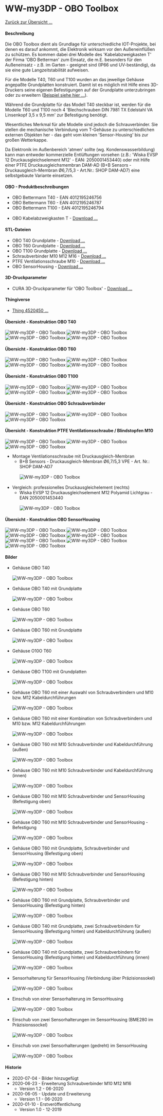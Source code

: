 # WW-my3DP - OBO Toolbox

[Zurück zur Übersicht ...](../README.md)

#### Beschreibung

Die OBO Toolbox dient als Grundlage für unterschiedliche IOT-Projekte, bei denen es darauf ankommt, die Elektronik wirksam vor den Außeneinflüßen zu schützen. Es kommen dabei drei Modelle des 'Kabelabzweigkasten T' der Firma 'OBO Betterman' zum Einsatz, die m.E. besonders für den Außeneinsatz - z.B. im Garten - geeignet sind (IP66 und UV-beständig), da sie eine gute Langzeitstabilität aufweisen.

Für die Modelle T40, T60 und T100 wurden an das jeweilige Gehäuse angepaßte Grundplatten konstruiert. Damit ist es möglich mit Hilfe eines 3D-Druckers seine eigenen Befestigungen auf der Grundplatte unterzubringen oder zu erweitern ([Beispiel siehe hier ...](https://github.com/wolwin/WW-my3DP/blob/master/3DP_OBO_T40_HB/README.md)).

Während die Grundplatte für das Modell T40 steckbar ist, werden für die Modelle T60 und T100 noch 4 'Blechschrauben DIN 7981 TX Edelstahl VA Linsenkopf 3,5 x 9,5 mm' zur Befestigung benötigt.

Wesentliches Merkmal für alle Modelle sind jedoch die Schrauverbinder. Sie stellen die mechanische Verbindung vom T-Gehäuse zu unterschiedlichen externen Objekten her - das geht vom kleinen 'Sensor-Housing' bis zur großen Wetterkappe.

Da Elektronik im Außenbereich 'atmen' sollte (wg. Kondenswasserbildung) kann man entweder kommerzielle Entlüftungen vorsehen (z.B.: 'Wiska EVSP 12 Druckausgleichselement M12' - EAN: 2050001453440) oder mit Hilfe einer PTFE Druckausgleichsmembran DAM-AD (B+B Sensors - Druckausgleich-Membran Ø6,7/5,3 - Art.Nr.: SHOP DAM-AD7) eine selbstgebaute Variante einsetzen.

#### OBO - Produktbeschreibungen
- OBO Bettermann T40 - EAN 4012195246756
- OBO Bettermann T60 - EAN 4012195246787
- OBO Bettermann T100 - EAN 4012195246794
<br><br>
- OBO Kabelabzweigkasten T - [Download ...](./bin/OBO_Kabelabzweigkasten_T.zip)

#### STL-Dateien
- OBO T40 Grundplatte - [Download ...](./bin/OBO_T40_20200103.zip)
- OBO T60 Grundplatte - [Download ...](./bin/OBO_T60_20200103.zip)
- OBO T100 Grundplatte - [Download ...](./bin/OBO_T100_20200103.zip)
- Schraubverbinder M10 M12 M16 - [Download ...](./bin/OBO_Screws_20200623.zip)
- PTFE Ventilationsschraube M10 - [Download ...](./bin/OBO_Screws_Ventilation_20200605.zip)
- OBO SensorHousing - [Download ...](./bin/OBO_SensorHousing_20200103.zip)

#### 3D-Druckparameter
- CURA 3D-Druckparameter für 'OBO Toolbox' - [Download ...](./bin/OBO_PrintParameter_20200617.zip)

#### Thingiverse
- [Thing 4520450 ...](https://www.thingiverse.com/thing:4520450)

#### Übersicht - Konstruktion OBO T40
![WW-my3DP - OBO Toolbox](./img/OBO_T40/OBO_T40_x_1.jpg "OBO T40")
![WW-my3DP - OBO Toolbox](./img/OBO_T40/OBO_T40_x_2.jpg "OBO T40")
![WW-my3DP - OBO Toolbox](./img/OBO_T40/OBO_T40_x_3.jpg "OBO T40")
![WW-my3DP - OBO Toolbox](./img/OBO_T40/OBO_T40_x_4.jpg "OBO T40")

#### Übersicht - Konstruktion OBO T60
![WW-my3DP - OBO Toolbox](./img/OBO_T60/OBO_T60_x_1.jpg "OBO T60")
![WW-my3DP - OBO Toolbox](./img/OBO_T60/OBO_T60_x_2.jpg "OBO T60")
![WW-my3DP - OBO Toolbox](./img/OBO_T60/OBO_T60_x_3.jpg "OBO T60")
![WW-my3DP - OBO Toolbox](./img/OBO_T60/OBO_T60_x_4.jpg "OBO T60")

#### Übersicht - Konstruktion OBO T100
![WW-my3DP - OBO Toolbox](./img/OBO_T100/OBO_T100_x_1.jpg "OBO T100")
![WW-my3DP - OBO Toolbox](./img/OBO_T100/OBO_T100_x_2.jpg "OBO T100")
![WW-my3DP - OBO Toolbox](./img/OBO_T100/OBO_T100_x_3.jpg "OBO T100")
![WW-my3DP - OBO Toolbox](./img/OBO_T100/OBO_T100_x_4.jpg "OBO T100")

#### Übersicht - Konstruktion OBO Schraubverbinder
![WW-my3DP - OBO Toolbox](./img/OBO_Screws/OBO_Screw_and_Nut_10.jpg "OBO Screws M10")
![WW-my3DP - OBO Toolbox](./img/OBO_Screws/OBO_Screw_and_Nut_12.jpg "OBO Screws M12")
![WW-my3DP - OBO Toolbox](./img/OBO_Screws/OBO_Screw_and_Nut_16.jpg "OBO Screws M16")

#### Übersicht - Konstruktion PTFE Ventilationsschraube / Blindstopfen M10
![WW-my3DP - OBO Toolbox](./img/OBO_ScrewVentilation/ScrewVentilation_M10_01.jpg "ScrewVentilation M10")
![WW-my3DP - OBO Toolbox](./img/OBO_ScrewVentilation/ScrewVentilation_M10_02.jpg "ScrewVentilation M10")
![WW-my3DP - OBO Toolbox](./img/OBO_ScrewVentilation/ScrewVentilation_M10_03.jpg "ScrewVentilation M10")

  - Montage Ventilationsschraube mit Druckausgleich-Membran
    - B+B Sensors - Druckausgleich-Membran Ø6,7/5,3 VPE - Art. Nr.: SHOP DAM-AD7
  <br><br>
  ![WW-my3DP - OBO Toolbox](./img/OBO_ScrewVentilation/ScrewVentilation_M10_10.jpg "ScrewVentilation M10")
  <br><br>
  - Vergleich: professionelles Druckausgleichelement (rechts)
    - Wiska EVSP 12 Druckausgleichselement M12 Polyamid Lichtgrau - EAN 2050001453440
  <br><br>
  ![WW-my3DP - OBO Toolbox](./img/OBO_ScrewVentilation/ScrewVentilation_M10_11.jpg "ScrewVentilation M10")

#### Übersicht - Konstruktion OBO SensorHousing
![WW-my3DP - OBO Toolbox](./img/OBO_SensorHousing/OBO_SensorHousing_S_Back.jpg "OBO SensorHousing Small")
![WW-my3DP - OBO Toolbox](./img/OBO_SensorHousing/OBO_SensorHousing_S_Top.jpg "OBO SensorHousing Small")
![WW-my3DP - OBO Toolbox](./img/OBO_SensorHousing/OBO_SensorHousing_M_Back.jpg "OBO SensorHousing Medium")
![WW-my3DP - OBO Toolbox](./img/OBO_SensorHousing/OBO_SensorHousing_M_Top.jpg "OBO SensorHousing Medium")
![WW-my3DP - OBO Toolbox](./img/OBO_SensorHousing/OBO_SensorHousing_G_Back.jpg "OBO SensorHousing Great")
![WW-my3DP - OBO Toolbox](./img/OBO_SensorHousing/OBO_SensorHousing_G_Top.jpg "OBO SensorHousing Great")
![WW-my3DP - OBO Toolbox](./img/OBO_SensorHousing/OBO_SensorHousing_X_Inside.jpg "OBO SensorHousing Inside")

#### Bilder
- Gehäuse OBO T40
  <br><br>
  ![WW-my3DP - OBO Toolbox](./img/OBO_Case_T40.jpg "OBO T40")
  <br><br>
- Gehäuse OBO T40 mit Grundplatte
  <br><br>
  ![WW-my3DP - OBO Toolbox](./img/OBO_Case_T40_Plate.jpg "OBO T40")
  <br><br>
- Gehäuse OBO T60
  <br><br>
  ![WW-my3DP - OBO Toolbox](./img/OBO_Case_T60.jpg "OBO T60")
  <br><br>
- Gehäuse OBO T60 mit Grundplatte
  <br><br>
  ![WW-my3DP - OBO Toolbox](./img/OBO_Case_T60_Plate.jpg "OBO T60")
  <br><br>
- Gehäuse O10O T60
  <br><br>
  ![WW-my3DP - OBO Toolbox](./img/OBO_Case_T100.jpg "OBO T100")
  <br><br>
- Gehäuse OBO T100 mit Grundplatten
  <br><br>
  ![WW-my3DP - OBO Toolbox](./img/OBO_Case_T100_Plate.jpg "OBO T100")
  <br><br>
- Gehäuse OBO T60 mit einer Auswahl von Schraubverbindern und M10 bzw. M12 Kabeldurchführungen
  <br><br>
  ![WW-my3DP - OBO Toolbox](./img/OBO_Screws_01.jpg "OBO Befestigungen")
  <br><br>
- Gehäuse OBO T60 mit einer Kombination von Schraubverbindern und M10 bzw. M12 Kabeldurchführungen
  <br><br>
  ![WW-my3DP - OBO Toolbox](./img/OBO_Screws_02.jpg "OBO Befestigungen")
  <br><br>
- Gehäuse OBO T60 mit M10 Schraubverbinder und Kabeldurchführung (außen)
  <br><br>
  ![WW-my3DP - OBO Toolbox](./img/OBO_Screws_03.jpg "OBO Befestigungen")
  <br><br>
- Gehäuse OBO T60 mit M10 Schraubverbinder und Kabeldurchführung (innen)
  <br><br>
  ![WW-my3DP - OBO Toolbox](./img/OBO_Screws_04.jpg "OBO Befestigungen")
  <br><br>
- Gehäuse OBO T60 mit M10 Schraubverbinder und SensorHousing (Befestigung oben)
  <br><br>
  ![WW-my3DP - OBO Toolbox](./img/OBO_House_01.jpg "OBO OBO_SensorHousing")
  <br><br>
- Gehäuse OBO T60 mit M10 Schraubverbinder und SensorHousing - Befestigung
  <br><br>
  ![WW-my3DP - OBO Toolbox](./img/OBO_House_02.jpg "OBO OBO_SensorHousing")
  <br><br>
- Gehäuse OBO T60 mit Grundplatte, Schraubverbinder und SensorHousing (Befestigung oben)
  <br><br>
  ![WW-my3DP - OBO Toolbox](./img/OBO_House_03.jpg "OBO OBO_SensorHousing")
  <br><br>
- Gehäuse OBO T60 mit M10 Schraubverbinder und SensorHousing (Befestigung hinten)
  <br><br>
  ![WW-my3DP - OBO Toolbox](./img/OBO_House_04.jpg "OBO OBO_SensorHousing")
  <br><br>
- Gehäuse OBO T60 mit Grundplatte, Schraubverbinder und SensorHousing (Befestigung hinten)
  <br><br>
  ![WW-my3DP - OBO Toolbox](./img/OBO_House_05.jpg "OBO OBO_SensorHousing")
  <br><br>
- Gehäuse OBO T40 mit Grundplatte, zwei Schraubverbindern für SensorHousing  (Befestigung hinten) und Kabeldurchführung (außen)
  <br><br>
  ![WW-my3DP - OBO Toolbox](./img/OBO_House_06.jpg "OBO OBO_SensorHousing")
  <br><br>
- Gehäuse OBO T40 mit Grundplatte, zwei Schraubverbindern für SensorHousing (Befestigung hinten) und Kabeldurchführung (innen)
  <br><br>
  ![WW-my3DP - OBO Toolbox](./img/OBO_House_07.jpg "OBO OBO_SensorHousing")
  <br><br>
- Sensorhalterung für SensorHousing (Verbindung über Präzisionssokel)
  <br><br>
  ![WW-my3DP - OBO Toolbox](./img/OBO_Holder_01.jpg "OBO OBO_SensorHousing Halterung")
  <br><br>
- Einschub von einer Sensorhalterung im SensorHousing
  <br><br>
  ![WW-my3DP - OBO Toolbox](./img/OBO_Holder_02.jpg "OBO OBO_SensorHousing Halterung")
  <br><br>
- Einschub von zwei Sensorhalterungen im SensorHousing (BME280 im Präzisionssockel)
  <br><br>
  ![WW-my3DP - OBO Toolbox](./img/OBO_Holder_03.jpg "OBO OBO_SensorHousing Halterung")
  <br><br>
- Einschub von zwei Sensorhalterungen (gedreht) im SensorHousing
  <br><br>
  ![WW-my3DP - OBO Toolbox](./img/OBO_Holder_04.jpg "OBO OBO_SensorHousing Halterung")

#### Historie
- 2020-07-04 - Bilder hinzugefügt
- 2020-06-23 - Erweiterung Schraubverbinder M10 M12 M16
  - Version 1.2 - 06-2020
- 2020-06-05 - Update und Erweiterung
  - Version 1.1 - 06-2020
- 2020-01-10 - Erstveröffentlichung
  - Version 1.0 - 12-2019
